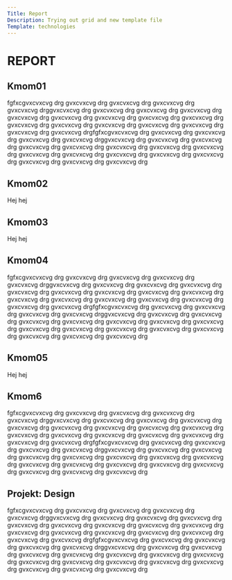 ```yaml
---
Title: Report
Description: Trying out grid and new template file
Template: technologies
---
```


REPORT
==================

<div class="kmom-box">
<h2>Kmom01</h2>
<p>fgfxcgvxcvxcvg drg gvxcvxcvg drg gvxcvxcvg drg gvxcvxcvg drg gvxcvxcvg drggvxcvxcvg drg gvxcvxcvg drg gvxcvxcvg drg gvxcvxcvg drg gvxcvxcvg drg gvxcvxcvg drg gvxcvxcvg drg gvxcvxcvg drg gvxcvxcvg drg gvxcvxcvg drg gvxcvxcvg drg gvxcvxcvg drg gvxcvxcvg drg gvxcvxcvg drg gvxcvxcvg drg gvxcvxcvg drgfgfxcgvxcvxcvg drg gvxcvxcvg drg gvxcvxcvg drg gvxcvxcvg drg gvxcvxcvg drggvxcvxcvg drg gvxcvxcvg drg gvxcvxcvg drg gvxcvxcvg drg gvxcvxcvg drg gvxcvxcvg drg gvxcvxcvg drg gvxcvxcvg drg gvxcvxcvg drg gvxcvxcvg drg gvxcvxcvg drg gvxcvxcvg drg gvxcvxcvg drg gvxcvxcvg drg gvxcvxcvg drg gvxcvxcvg drg</p>
</div>

<div class="kmom-box">
<h2>Kmom02</h2>
<p>Hej hej</p>
</div>

<div class="kmom-box">
<h2>Kmom03</h2>
<p>Hej hej</p>
</div>

<div class="kmom-box">
<h2>Kmom04</h2>
<p>fgfxcgvxcvxcvg drg gvxcvxcvg drg gvxcvxcvg drg gvxcvxcvg drg gvxcvxcvg drggvxcvxcvg drg gvxcvxcvg drg gvxcvxcvg drg gvxcvxcvg drg gvxcvxcvg drg gvxcvxcvg drg gvxcvxcvg drg gvxcvxcvg drg gvxcvxcvg drg gvxcvxcvg drg gvxcvxcvg drg gvxcvxcvg drg gvxcvxcvg drg gvxcvxcvg drg gvxcvxcvg drg gvxcvxcvg drgfgfxcgvxcvxcvg drg gvxcvxcvg drg gvxcvxcvg drg gvxcvxcvg drg gvxcvxcvg drggvxcvxcvg drg gvxcvxcvg drg gvxcvxcvg drg gvxcvxcvg drg gvxcvxcvg drg gvxcvxcvg drg gvxcvxcvg drg gvxcvxcvg drg gvxcvxcvg drg gvxcvxcvg drg gvxcvxcvg drg gvxcvxcvg drg gvxcvxcvg drg gvxcvxcvg drg gvxcvxcvg drg gvxcvxcvg drg</p>
</div>

<div class="kmom-box">
<h2>Kmom05</h2>
<p>Hej hej</p>
</div>

<div class="kmom-box">
<h2>Kmom6</h2>
<p>fgfxcgvxcvxcvg drg gvxcvxcvg drg gvxcvxcvg drg gvxcvxcvg drg gvxcvxcvg drggvxcvxcvg drg gvxcvxcvg drg gvxcvxcvg drg gvxcvxcvg drg gvxcvxcvg drg gvxcvxcvg drg gvxcvxcvg drg gvxcvxcvg drg gvxcvxcvg drg gvxcvxcvg drg gvxcvxcvg drg gvxcvxcvg drg gvxcvxcvg drg gvxcvxcvg drg gvxcvxcvg drg gvxcvxcvg drgfgfxcgvxcvxcvg drg gvxcvxcvg drg gvxcvxcvg drg gvxcvxcvg drg gvxcvxcvg drggvxcvxcvg drg gvxcvxcvg drg gvxcvxcvg drg gvxcvxcvg drg gvxcvxcvg drg gvxcvxcvg drg gvxcvxcvg drg gvxcvxcvg drg gvxcvxcvg drg gvxcvxcvg drg gvxcvxcvg drg gvxcvxcvg drg gvxcvxcvg drg gvxcvxcvg drg gvxcvxcvg drg gvxcvxcvg drg</p>
</div>

<div class="kmom-box project">
<h2>Projekt: Design</h2>
<p>fgfxcgvxcvxcvg drg gvxcvxcvg drg gvxcvxcvg drg gvxcvxcvg drg gvxcvxcvg drggvxcvxcvg drg gvxcvxcvg drg gvxcvxcvg drg gvxcvxcvg drg gvxcvxcvg drg gvxcvxcvg drg gvxcvxcvg drg gvxcvxcvg drg gvxcvxcvg drg gvxcvxcvg drg gvxcvxcvg drg gvxcvxcvg drg gvxcvxcvg drg gvxcvxcvg drg gvxcvxcvg drg gvxcvxcvg drgfgfxcgvxcvxcvg drg gvxcvxcvg drg gvxcvxcvg drg gvxcvxcvg drg gvxcvxcvg drggvxcvxcvg drg gvxcvxcvg drg gvxcvxcvg drg gvxcvxcvg drg gvxcvxcvg drg gvxcvxcvg drg gvxcvxcvg drg gvxcvxcvg drg gvxcvxcvg drg gvxcvxcvg drg gvxcvxcvg drg gvxcvxcvg drg gvxcvxcvg drg gvxcvxcvg drg gvxcvxcvg drg gvxcvxcvg drg</p>
</div>
